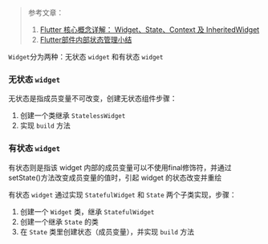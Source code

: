 > 参考文章：
> 1. [Flutter 核心概念详解： Widget、State、Context 及 InheritedWidget](https://juejin.im/post/5c768ad2f265da2dce1f535c#heading-16)
> 2. [Flutter部件内部状态管理小结](https://juejin.im/post/5cff0e3d6fb9a07eab6876a8#heading-5)

`Widget`分为两种：无状态 `widget` 和有状态 `widget`

### 无状态 `widget`
无状态是指成员变量不可改变，创建无状态组件步骤：
1. 创建一个类继承 `StatelessWidget`
2. 实现 `build` 方法

### 有状态 `widget`
有状态则是指该 widget 内部的成员变量可以不使用final修饰符，并通过setState()方法改变成员变量的值时，引起 widget 的状态改变并重绘

有状态 `widget` 通过实现 `StatefulWidget` 和 `State` 两个子类实现，步骤：
1. 创建一个 `Widget` 类，继承 `StatefulWidget`
2. 创建一个继承 `State` 的类
3. 在 `State` 类里创建状态（成员变量），并实现 `build` 方法





